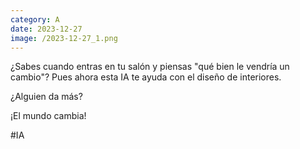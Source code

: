```yaml
--- 
category: A 
date: 2023-12-27 
image: /2023-12-27_1.png 
--- 
```


¿Sabes cuando entras en tu salón y piensas "qué bien le vendría un cambio"? Pues ahora esta IA te ayuda con el diseño de interiores. 

¿Alguien da más?

¡El mundo cambia!

#IA